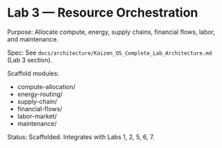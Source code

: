 # Lab 3 — Resource Orchestration

Purpose: Allocate compute, energy, supply chains, financial flows, labor, and maintenance.

Spec: See `docs/architecture/Kaizen_OS_Complete_Lab_Architecture.md` (Lab 3 section).

Scaffold modules:
- compute-allocation/
- energy-routing/
- supply-chain/
- financial-flows/
- labor-market/
- maintenance/

Status: Scaffolded. Integrates with Labs 1, 2, 5, 6, 7.
